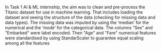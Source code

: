 In Task 1 AI & ML internship, the aim was to clean and pre-process the Titanic dataset for use in machine learning. That includes loading the dataset and seeing the structure of the data (checking for missing data and data types). The missing data was imputed by using the ‘median’ for the numerical and the ‘mode’ for the categorical data. The columns "Sex" and "Embarked" were label encoded. Then "Age" and "Fare" numerical features were standardised by using StandarScaler to guarantee equal scaling among all the features
